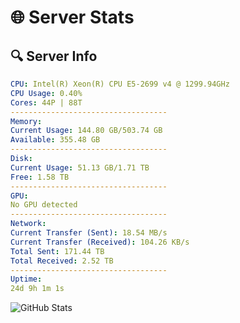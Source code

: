 # 🌐 Server Stats
## 🔍 Server Info
```yaml
CPU: Intel(R) Xeon(R) CPU E5-2699 v4 @ 1299.94GHz
CPU Usage: 0.40%
Cores: 44P | 88T
-----------------------------------
Memory:
Current Usage: 144.80 GB/503.74 GB
Available: 355.48 GB
-----------------------------------
Disk:
Current Usage: 51.13 GB/1.71 TB
Free: 1.58 TB
-----------------------------------
GPU:
No GPU detected
-----------------------------------
Network:
Current Transfer (Sent): 18.54 MB/s
Current Transfer (Received): 104.26 KB/s
Total Sent: 171.44 TB
Total Received: 2.52 TB
-----------------------------------
Uptime:
24d 9h 1m 1s
```
![GitHub Stats](https://img.shields.io/badge/Updated-2025-03-04_07:44:19-blue)